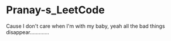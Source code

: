 # Pranay-s_LeetCode
Cause I don't care when I'm with my baby, yeah all the bad things disappear.............
